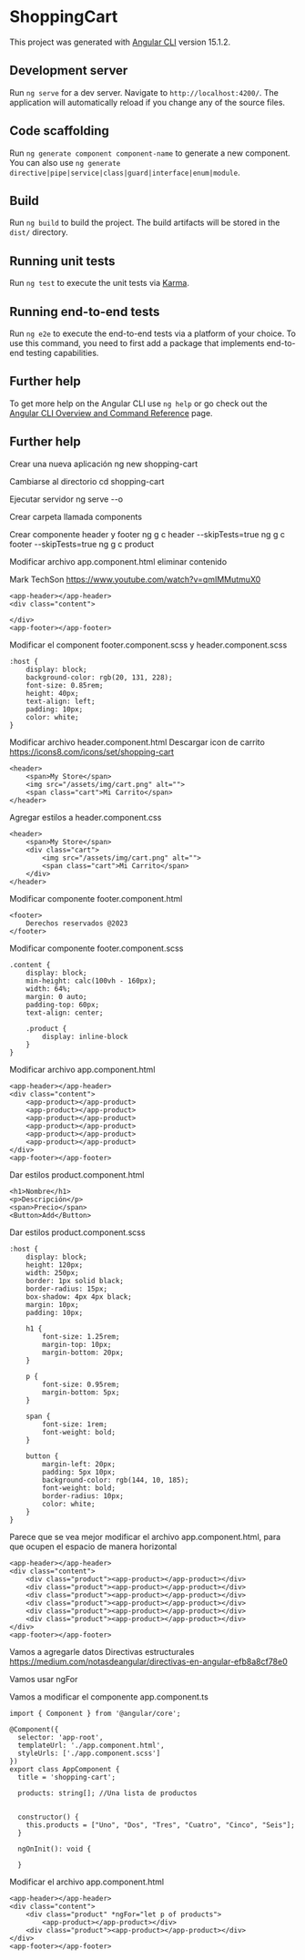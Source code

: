 # ShoppingCart

This project was generated with [Angular CLI](https://github.com/angular/angular-cli) version 15.1.2.

## Development server

Run `ng serve` for a dev server. Navigate to `http://localhost:4200/`. The application will automatically reload if you change any of the source files.

## Code scaffolding

Run `ng generate component component-name` to generate a new component. You can also use `ng generate directive|pipe|service|class|guard|interface|enum|module`.

## Build

Run `ng build` to build the project. The build artifacts will be stored in the `dist/` directory.

## Running unit tests

Run `ng test` to execute the unit tests via [Karma](https://karma-runner.github.io).

## Running end-to-end tests

Run `ng e2e` to execute the end-to-end tests via a platform of your choice. To use this command, you need to first add a package that implements end-to-end testing capabilities.

## Further help

To get more help on the Angular CLI use `ng help` or go check out the [Angular CLI Overview and Command Reference](https://angular.io/cli) page.

## Further help

Crear una nueva aplicación 
ng new shopping-cart

Cambiarse al directorio
cd shopping-cart

Ejecutar servidor
ng serve --o

Crear carpeta llamada components

Crear componente header y footer
ng g c header --skipTests=true
ng g c footer --skipTests=true
ng g c product 

Modificar archivo app.component.html eliminar contenido

Mark TechSon
https://www.youtube.com/watch?v=qmIMMutmuX0

~~~
<app-header></app-header>
<div class="content">
  
</div>
<app-footer></app-footer>
~~~

Modificar el component footer.component.scss y header.component.scss
~~~
:host {
    display: block;
    background-color: rgb(20, 131, 228);
    font-size: 0.85rem;
    height: 40px;
    text-align: left;
    padding: 10px;
    color: white;
}
~~~

Modificar archivo header.component.html
Descargar icon de carrito https://icons8.com/icons/set/shopping-cart

~~~
<header>
    <span>My Store</span>
    <img src="/assets/img/cart.png" alt="">
    <span class="cart">Mi Carrito</span>
</header>
~~~

Agregar estilos a header.component.css
~~~
<header>
    <span>My Store</span>
    <div class="cart">
        <img src="/assets/img/cart.png" alt="">
        <span class="cart">Mi Carrito</span>
    </div>
</header>
~~~

Modificar componente footer.component.html
~~~
<footer>
    Derechos reservados @2023
</footer>
~~~

Modificar componente footer.component.scss
~~~
.content {
    display: block;
    min-height: calc(100vh - 160px);
    width: 64%;
    margin: 0 auto;
    padding-top: 60px;
    text-align: center;

    .product {
        display: inline-block
    }
}
~~~

Modificar archivo app.component.html
~~~
<app-header></app-header>
<div class="content">
    <app-product></app-product>
    <app-product></app-product>
    <app-product></app-product>
    <app-product></app-product>
    <app-product></app-product>
    <app-product></app-product>
</div>
<app-footer></app-footer>
~~~

Dar estilos product.component.html
~~~
<h1>Nombre</h1>
<p>Descripción</p>
<span>Precio</span>
<Button>Add</Button>

~~~
Dar estilos product.component.scss
~~~
:host {
    display: block;
    height: 120px;
    width: 250px;
    border: 1px solid black;
    border-radius: 15px;
    box-shadow: 4px 4px black;
    margin: 10px;
    padding: 10px;

    h1 {
        font-size: 1.25rem;
        margin-top: 10px;
        margin-bottom: 20px;
    }

    p {
        font-size: 0.95rem;
        margin-bottom: 5px;
    }

    span {
        font-size: 1rem;
        font-weight: bold;
    }

    button {
        margin-left: 20px;
        padding: 5px 10px;
        background-color: rgb(144, 10, 185);
        font-weight: bold;
        border-radius: 10px;
        color: white;
    }
}
~~~

Parece que se vea mejor modificar el archivo app.component.html, para que ocupen el espacio de manera horizontal
~~~
<app-header></app-header>
<div class="content">
    <div class="product"><app-product></app-product></div>
    <div class="product"><app-product></app-product></div>
    <div class="product"><app-product></app-product></div>
    <div class="product"><app-product></app-product></div>
    <div class="product"><app-product></app-product></div>
    <div class="product"><app-product></app-product></div>
</div>
<app-footer></app-footer>
~~~

Vamos a agregarle datos 
Directivas estructurales
https://medium.com/notasdeangular/directivas-en-angular-efb8a8cf78e0

Vamos usar ngFor


Vamos a modificar el componente app.component.ts
~~~
import { Component } from '@angular/core';

@Component({
  selector: 'app-root',
  templateUrl: './app.component.html',
  styleUrls: ['./app.component.scss']
})
export class AppComponent {
  title = 'shopping-cart';

  products: string[]; //Una lista de productos


  constructor() {
    this.products = ["Uno", "Dos", "Tres", "Cuatro", "Cinco", "Seis"];
  }

  ngOnInit(): void {
    
  }
~~~

Modificar el archivo app.component.html
~~~
<app-header></app-header>
<div class="content">
    <div class="product" *ngFor="let p of products">
        <app-product></app-product></div>
    <div class="product"><app-product></app-product></div>
</div>
<app-footer></app-footer>
~~~
